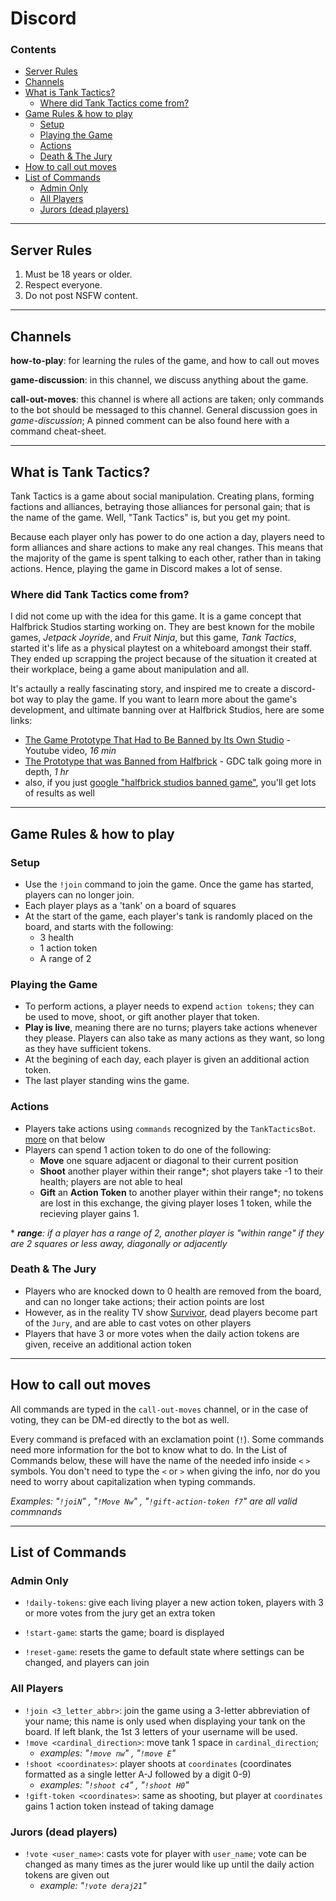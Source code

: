 # Discord <!-- omit in toc -->
### Contents
- [Server Rules](#server-rules)
- [Channels](#channels)
- [What is Tank Tactics?](#what-is-tank-tactics)
  - [Where did Tank Tactics come from?](#where-did-tank-tactics-come-from)
- [Game Rules & how to play](#game-rules--how-to-play)
  - [Setup](#setup)
  - [Playing the Game](#playing-the-game)
  - [Actions](#actions)
  - [Death & The Jury](#death--the-jury)
- [How to call out moves](#how-to-call-out-moves)
- [List of Commands](#list-of-commands)
  - [Admin Only](#admin-only)
  - [All Players](#all-players)
  - [Jurors (dead players)](#jurors-dead-players)

---

## Server Rules
1. Must be 18 years or older.
2. Respect everyone.
3. Do not post NSFW content.

---

## Channels
**how-to-play**: for learning the rules of the game, and how to call out moves

**game-discussion**: in this channel, we discuss anything about the game.

**call-out-moves**: this channel is where all actions are taken; only commands to the bot should be messaged to this channel. General discussion goes in *game-discussion*; A pinned comment can be also found here with a command cheat-sheet.


---

## What is Tank Tactics?
Tank Tactics is a game about social manipulation. Creating plans, forming factions and alliances, betraying those alliances for personal gain; that is the name of the game. Well, "Tank Tactics" is, but you get my point.

Because each player only has power to do one action a day, players need to form alliances and share actions to make any real changes. This means that the majority of the game is spent talking to each other, rather than in taking actions. Hence, playing the game in Discord makes a lot of sense.

### Where did Tank Tactics come from?
I did not come up with the idea for this game. It is a game concept that Halfbrick Studios starting working on. They are best known for the mobile games, *Jetpack Joyride*, and *Fruit Ninja*, but this game, *Tank Tactics*, started it's life as a physical playtest on a whiteboard amongst their staff. They ended up scrapping the project because of the situation it created at their workplace, being a game about manipulation and all.

It's actaully a really fascinating story, and inspired me to create a discord-bot way to play the game. If you want to learn more about the game's development, and ultimate banning over at Halfbrick Studios, here are some links:
- [The Game Prototype That Had to Be Banned by Its Own Studio](https://www.youtube.com/watch?v=aOYbR-Q_4Hs&t=615s&ab_channel=PeopleMakeGames) - Youtube video, *16 min*
- [The Prototype that was Banned from Halfbrick](https://www.gdcvault.com/play/1017744/The-Prototype-that-was-Banned) - GDC talk going more in depth, *1 hr*
- also, if you just [google "halfbrick studios banned game"](https://www.google.com/search?q=halfbrick+studios+banned+game&sxsrf=ALeKk02aFhg8daTwdT740_XwJbHPVU2YPw:1629498523194&source=lnms&sa=X&ved=2ahUKEwjP0ouF08DyAhULIDQIHVIHDFwQ_AUoAHoECAEQAg&biw=1920&bih=937&dpr=1), you'll get lots of results as well

---

## Game Rules & how to play
### Setup
- Use the `!join` command to join the game. Once the game has started, players can no longer join.
- Each player plays as a 'tank' on a board of squares
- At the start of the game, each player's tank is randomly placed on the board, and starts with the following:
  - 3 health
  - 1 action token
  - A range of 2
### Playing the Game
- To perform actions, a player needs to expend `action tokens`; they can be used to move, shoot, or gift another player that token.
- **Play is live**, meaning there are no turns; players take actions whenever they please. Players can also take as many actions as they want, so long as they have sufficient tokens.
- At the begining of each day, each player is given an additional action token.
- The last player standing wins the game.
### Actions
- Players take actions using `commands` recognized by the `TankTacticsBot`. [more](#list-of-commands) on that below
- Players can spend 1 action token to do one of the following:
  - **Move** one square adjacent or diagonal to their current position
  - **Shoot** another player within their range*; shot players take -1 to their health; players are not able to heal
  - **Gift** an **Action Token** to another player within their range*; no tokens are lost in this exchange, the giving player loses 1 token, while the recieving player gains 1.
  <!-- - **Upgrade** their **Range**; players range goes up by 1 -->

\* _**range**: if a player has a range of 2, another player is "within range" if they are 2 squares or less away, diagonally or adjacently_

### Death & The Jury
- Players who are knocked down to 0 health are removed from the board, and can no longer take actions; their action points are lost
- However, as in the reality TV show [Survivor](https://en.wikipedia.org/wiki/Survivor_(American_TV_series)#Format_and_rules), dead players become part of the `Jury`, and are able to cast votes on other players
- Players that have 3 or more votes when the daily action tokens are given, receive an additional action token

---

## How to call out moves
All commands are typed in the `call-out-moves` channel, or in the case of voting, they can be DM-ed directly to the bot as well.

Every command is prefaced with an exclamation point (`!`). Some commands need more information for the bot to know what to do. In the List of Commands below, these will have the name of the needed info inside `<` `>` symbols. You don't need to type the `<` or `>` when giving the info, nor do you need to worry about capitalization when typing commands.

*Examples: "`!joiN`" , "`!Move Nw`" , "`!gift-action-token f7`" are all valid commnands*

---

## List of Commands
### Admin Only
- `!daily-tokens`: give each living player a new action token, players with 3 or more votes from the jury get an extra token
<!-- - `!add-player <user_name>`: add player with `user_name` to the game -->
- `!start-game`: starts the game; board is displayed
<!-- - `!end-game`: ends the current game; new game is ready to accept new players -->
- `!reset-game`: resets the game to default state where settings can be changed, and players can join
<!-- ### Admin post-MVP
- `!game-setting <setting> <value>`: change game setting to given value.
    - **Settings**
        - board_height - integer
        - board_width - integer
        - starting_health - integer
        - starting_tokens - integer
        - daily_token_count - integer
        - starting_range - integer
- `!remove-player <username>`: removes player with user_name from the game
- `!get-players`: gets list of player usernames
- `!get-votes`: gets list of votes -->
### All Players
- `!join <3_letter_abbr>`: join the game using a 3-letter abbreviation of your name; this name is only used when displaying your tank on the board. If left blank, the 1st 3 letters of your username will be used.
- `!move <cardinal_direction>`: move tank 1 space in `cardinal_direction`; 
    - *examples: "`!move nw`" , "`!move E`"*
- `!shoot <coordinates>`: player shoots at `coordinates` (coordinates formatted as a single letter A-J followed by a digit 0-9)
    - *examples: "`!shoot c4`" , "`!shoot H0`"*
- `!gift-token <coordinates>`: same as shooting, but player at `coordinates` gains 1 action token instead of taking damage
<!-- - `!upgrade-range`: player adds 1 to their range -->
### Jurors (dead players)
- `!vote <user_name>`: casts vote for player with `user_name`; vote can be changed as many times as the jurer would like up until the daily action tokens are given out
    - *example: "`!vote deraj21`"*
